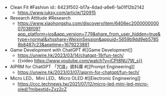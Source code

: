 - Clean Fit #Fashion
  id:: 6423f502-b17a-4dad-a6e6-1a01f12b2142
	- https://www.juksy.com/article/120915
- Research Attitude #Research
	- https://www.xiaohongshu.com/discovery/item/6406ec200000000007038f09?app_platform=ios&app_version=7.79&share_from_user_hidden=true&type=normal&xhsshare=WeixinSession&appuid=5659b9dd9eb57858b8487c23&apptime=1679223881
- Game Development with ChatGPT #[[Game Development]]
	- https://unwire.hk/2023/03/14/chatgpt-19/fun-tech/
	- {{video https://www.youtube.com/watch?v=iCPt8NU7W_s}}
- AIPRM for ChatGPT 「咒語」資料庫 #[[Prompt Engineering]]
	- https://unwire.hk/2023/03/07/aiprm-for-chatgpt/fun-tech/
- Micro LED、Mini LED、Micro OLED #[[Electronic Engineering]]
	- https://ccc.technews.tw/2021/07/12/micro-led-mini-led-micro-oled/?mibextid=Zxz2cZ